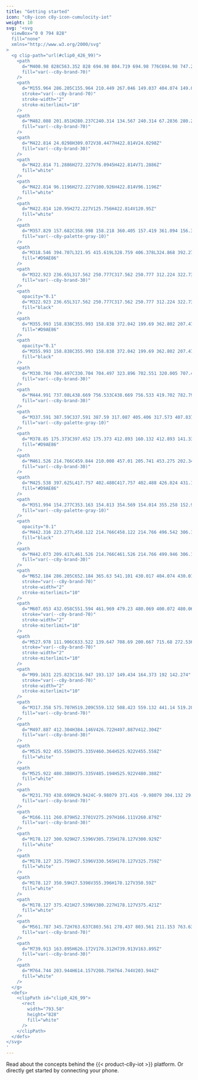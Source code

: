 ```yaml
---
title: "Getting started"
icon: "c8y-icon c8y-icon-cumulocity-iot"
weight: 10
svg: '<svg
  viewBox="0 0 794 828"
  fill="none"
  xmlns="http://www.w3.org/2000/svg"
>
  <g clip-path="url(#clip0_426_99)">
    <path
      d="M400.98 828C563.352 828 694.98 804.719 694.98 776C694.98 747.281 563.352 724 400.98 724C238.609 724 106.98 747.281 106.98 776C106.98 804.719 238.609 828 400.98 828Z"
      fill="var(--c8y-brand-70)"
    />
    <path
      d="M155.964 286.205C155.964 210.449 267.046 149.037 404.074 149.037C541.101 149.037 652.184 210.449 652.184 286.205"
      stroke="var(--c8y-brand-70)"
      stroke-width="2"
      stroke-miterlimit="10"
    />
    <path
      d="M482.088 201.851H280.237C240.314 134.567 240.314 67.2836 280.237 0H482.088C426.266 67.2836 426.266 134.567 482.088 201.851Z"
      fill="var(--c8y-brand-70)"
    />
    <path
      d="M422.814 24.0298H309.072V38.4477H422.814V24.0298Z"
      fill="var(--c8y-brand-30)"
    />
    <path
      d="M422.814 71.2886H272.227V76.0945H422.814V71.2886Z"
      fill="white"
    />
    <path
      d="M422.814 96.1196H272.227V100.926H422.814V96.1196Z"
      fill="white"
    />
    <path
      d="M422.814 120.95H272.227V125.756H422.814V120.95Z"
      fill="white"
    />
    <path
      d="M357.829 157.682C358.998 158.218 360.405 157.419 361.094 156.333C363.718 152.199 358.887 146.867 359.933 142.084C360.771 138.251 365.126 135.976 366.016 132.156C366.881 128.443 364.215 124.259 366.017 120.899C367.429 118.268 370.955 117.575 373.906 118.036C376.857 118.497 379.657 119.794 382.638 119.976C386.61 120.218 390.397 118.47 394.281 117.603C398.165 116.737 402.903 117.076 405.188 120.334C408.121 124.518 405.145 130.343 406.167 135.35C406.978 139.325 410.306 142.617 410.378 146.674C410.403 148.116 406.613 146.954 406.814 148.382C407.016 149.81 405.224 148.553 406.656 148.383C407.241 148.24 407.765 147.915 408.152 147.454C408.54 146.993 408.771 146.421 408.811 145.82C408.982 144.631 411.217 144.234 411.191 143.033C411.13 140.218 416.22 142.116 417.059 139.428C418.986 133.161 418.591 126.409 415.944 120.41C414.803 117.849 413.248 115.425 412.698 112.676C411.95 108.943 413.126 104.936 411.893 101.335C410.231 96.4809 404.732 94.0066 399.626 93.504C394.52 93.0015 389.332 93.901 384.255 93.16C379.708 92.4962 375.305 90.5252 370.718 90.8108C365.214 91.1535 360.424 94.6998 356.609 98.6817C352.793 102.664 349.557 107.243 345.224 110.654C343.897 111.567 342.673 112.621 341.573 113.797C339.366 116.487 339.142 120.318 339.756 123.742C340.37 127.167 341.706 130.434 342.27 133.867C342.8 137.093 342.637 140.389 342.865 143.651C343.094 146.912 343.771 150.273 345.735 152.886C346.521 153.954 347.541 154.828 348.716 155.442C349.892 156.056 351.192 156.394 352.517 156.43C353.436 156.451 354.212 155.626 355.138 155.841C356.297 156.11 356.801 157.21 357.829 157.682Z"
      fill="var(--c8y-palette-gray-10)"
    />
    <path
      d="M318.546 394.707L321.95 415.619L328.759 406.378L324.868 392.275L318.546 394.707Z"
      fill="#D9AE86"
    />
    <path
      d="M322.923 236.65L317.562 250.777C317.562 250.777 312.224 322.73 312.224 328.08C312.224 333.429 316.114 402.001 317.573 404.919C317.573 404.919 323.895 395.679 332.163 397.138C340.431 398.597 337.026 372.822 337.026 372.822L344.807 309.113L343.348 277.016L322.923 236.65Z"
      fill="var(--c8y-brand-30)"
    />
    <path
      opacity="0.1"
      d="M322.923 236.65L317.562 250.777C317.562 250.777 312.224 322.73 312.224 328.08C312.224 333.429 316.114 402.001 317.573 404.919C317.573 404.919 323.895 395.679 332.163 397.138C340.431 398.597 337.026 372.822 337.026 372.822L344.807 309.113L343.348 277.016L322.923 236.65Z"
      fill="black"
    />
    <path
      d="M355.993 158.838C355.993 158.838 372.042 199.69 362.802 207.471C353.561 215.252 414.352 194.34 414.352 194.34L412.893 188.99C412.893 188.99 392.954 181.209 402.68 158.838C412.407 136.467 355.993 158.838 355.993 158.838Z"
      fill="#D9AE86"
    />
    <path
      opacity="0.1"
      d="M355.993 158.838C355.993 158.838 372.042 199.69 362.802 207.471C353.561 215.252 414.352 194.34 414.352 194.34L412.893 188.99C412.893 188.99 392.954 181.209 402.68 158.838C412.407 136.467 355.993 158.838 355.993 158.838Z"
      fill="black"
    />
    <path
      d="M330.704 704.497C330.704 704.497 323.896 702.551 320.005 707.415C316.114 712.278 301.525 724.436 301.525 724.436C301.525 724.436 273.318 721.518 269.427 735.621C265.537 749.725 313.683 749.725 325.355 746.321C337.026 742.916 339.458 746.321 339.458 746.321C339.458 746.321 375.446 749.239 375.446 743.403C375.446 737.567 372.042 717.627 372.042 717.627L330.704 704.497Z"
      fill="var(--c8y-brand-30)"
    />
    <path
      d="M444.991 737.08L438.669 756.533C438.669 756.533 419.702 782.795 430.401 788.145C441.1 793.494 479.034 798.844 479.034 784.74V757.992C479.034 757.992 475.143 739.026 471.253 737.08C467.362 735.135 444.991 737.08 444.991 737.08Z"
      fill="var(--c8y-brand-30)"
    />
    <path
      d="M337.591 387.59C337.591 387.59 317.087 405.406 317.573 407.837C318.06 410.269 327.786 566.38 327.786 566.38L333.136 667.535C333.136 667.535 326.327 691.365 329.732 696.715C333.136 702.065 324.868 703.524 324.868 703.524C324.868 703.524 359.884 735.135 374.474 721.518L388.091 544.981L425.538 673.371C425.538 673.371 431.86 741.457 439.155 741.457C446.45 741.457 476.116 742.916 475.629 739.025C475.143 735.135 477.088 705.469 473.684 687.961C470.28 670.453 447.423 531.85 447.423 531.85C447.423 531.85 445.458 413.029 450.574 401.922C455.69 390.816 447.909 379.144 447.909 379.144L413.866 366.013L373.015 370.876L337.591 387.59Z"
      fill="var(--c8y-palette-gray-10)"
    />
    <path
      d="M378.85 175.373C397.652 175.373 412.893 160.132 412.893 141.33C412.893 122.529 397.652 107.288 378.85 107.288C360.049 107.288 344.808 122.529 344.808 141.33C344.808 160.132 360.049 175.373 378.85 175.373Z"
      fill="#D9AE86"
    />
    <path
      d="M461.526 214.766C459.844 210.008 457.01 205.741 453.275 202.346C449.541 198.951 445.024 196.535 440.128 195.313C430.318 192.845 420.722 189.593 411.434 185.586C411.434 185.586 376.905 202.122 370.097 202.122C363.288 202.122 363.288 197.745 363.288 197.745C363.288 197.745 345.78 216.225 336.54 218.17C327.3 220.116 313.683 242.973 318.546 255.617C321.849 263.724 326.632 271.145 332.649 277.502C332.649 277.502 330.704 345.588 337.026 358.232C337.026 358.232 321.464 387.898 336.054 389.843C350.643 391.789 406.571 384.98 416.298 391.789C426.024 398.597 444.018 390.33 446.45 399.57C448.881 408.81 454.231 410.755 454.231 410.755C454.231 410.755 462.499 397.625 457.635 389.843C452.772 382.062 461.526 214.766 461.526 214.766Z"
      fill="var(--c8y-brand-30)"
    />
    <path
      d="M425.538 397.625L417.757 402.488C417.757 402.488 426.024 431.181 429.429 432.154C432.833 433.126 440.846 407.619 440.846 407.619L425.538 397.625Z"
      fill="#D9AE86"
    />
    <path
      d="M351.994 154.277C353.163 154.813 354.569 154.014 355.258 152.929C357.882 148.794 353.051 143.463 354.097 138.679C354.935 134.847 359.29 132.572 360.181 128.751C361.046 125.039 358.38 120.854 360.182 117.495C361.594 114.863 365.12 114.171 368.071 114.632C371.021 115.093 373.822 116.39 376.803 116.572C380.775 116.814 384.561 115.065 388.445 114.199C392.33 113.333 397.067 113.672 399.352 116.93C402.286 121.114 399.31 126.939 400.331 131.946C401.143 135.921 410.385 138.712 411.223 136.023C413.151 129.756 412.755 123.005 410.109 117.006C408.968 114.445 407.413 112.021 406.862 109.272C406.115 105.539 407.291 101.532 406.058 97.9303C404.396 93.0766 398.896 90.6023 393.791 90.0997C388.685 89.5972 383.496 90.4967 378.42 89.7557C373.872 89.0919 369.469 87.1209 364.882 87.4065C359.378 87.7492 354.589 91.2955 350.773 95.2774C346.958 99.2592 343.722 103.839 339.388 107.25C338.062 108.163 336.838 109.217 335.738 110.393C333.531 113.082 333.307 116.914 333.921 120.338C334.535 123.763 335.871 127.029 336.435 130.462C336.965 133.689 336.801 136.985 337.03 140.246C337.258 143.508 337.935 146.868 339.899 149.482C340.686 150.55 341.706 151.424 342.881 152.038C344.056 152.652 345.356 152.99 346.682 153.025C347.6 153.047 348.376 152.221 349.303 152.437C350.462 152.706 350.966 153.806 351.994 154.277Z"
      fill="var(--c8y-palette-gray-10)"
    />
    <path
      opacity="0.1"
      d="M442.316 223.277L458.122 214.766C458.122 214.766 496.542 306.195 487.301 331.484C478.061 356.773 442.559 408.81 442.559 408.81C442.559 408.81 414.352 402.974 417.27 397.138C420.188 391.303 439.155 353.855 440.614 348.992C442.073 344.129 451.799 312.518 447.423 309.113C443.046 305.709 434.535 226.681 434.535 226.681L442.316 223.277Z"
      fill="black"
    />
    <path
      d="M442.073 209.417L461.526 214.766C461.526 214.766 499.946 306.195 490.706 331.484C481.465 356.773 445.964 408.81 445.964 408.81C445.964 408.81 417.757 402.974 420.675 397.138C423.593 391.303 442.559 353.855 444.018 348.992C445.477 344.129 455.204 312.518 450.827 309.113C446.45 305.709 425.538 221.575 425.538 221.575L442.073 209.417Z"
      fill="var(--c8y-brand-30)"
    />
    <path
      d="M652.184 286.205C652.184 365.63 541.101 430.017 404.074 430.017C267.047 430.017 155.964 365.63 155.964 286.205"
      stroke="var(--c8y-brand-70)"
      stroke-width="2"
      stroke-miterlimit="10"
    />
    <path
      d="M607.053 432.058C551.594 461.969 479.23 480.069 400.072 480.069C324.175 480.069 254.525 463.43 200.032 435.695"
      stroke="var(--c8y-brand-70)"
      stroke-width="2"
      stroke-miterlimit="10"
    />
    <path
      d="M527.978 111.906C633.522 139.647 708.69 200.667 715.68 272.536"
      stroke="var(--c8y-brand-70)"
      stroke-width="2"
      stroke-miterlimit="10"
    />
    <path
      d="M99.1631 225.823C116.947 193.137 149.434 164.373 192 142.274"
      stroke="var(--c8y-brand-70)"
      stroke-width="2"
      stroke-miterlimit="10"
    />
    <path
      d="M317.358 575.707H519.209C559.132 508.423 559.132 441.14 519.209 373.856H317.358C373.18 441.14 373.18 508.423 317.358 575.707Z"
      fill="var(--c8y-brand-70)"
    />
    <path
      d="M497.887 412.304H384.146V426.722H497.887V412.304Z"
      fill="var(--c8y-brand-30)"
    />
    <path
      d="M525.922 455.558H375.335V460.364H525.922V455.558Z"
      fill="white"
    />
    <path
      d="M525.922 480.388H375.335V485.194H525.922V480.388Z"
      fill="white"
    />
    <path
      d="M231.793 438.699H29.9424C-9.98079 371.416 -9.98079 304.132 29.9424 236.849H231.793C175.971 304.132 175.971 371.416 231.793 438.699Z"
      fill="var(--c8y-brand-70)"
    />
    <path
      d="M166.111 260.879H52.3701V275.297H166.111V260.879Z"
      fill="var(--c8y-brand-30)"
    />
    <path
      d="M178.127 300.929H27.5396V305.735H178.127V300.929Z"
      fill="white"
    />
    <path
      d="M178.127 325.759H27.5396V330.565H178.127V325.759Z"
      fill="white"
    />
    <path
      d="M178.127 350.59H27.5396V355.396H178.127V350.59Z"
      fill="white"
    />
    <path
      d="M178.127 375.421H27.5396V380.227H178.127V375.421Z"
      fill="white"
    />
    <path
      d="M561.787 345.72H763.637C803.561 278.437 803.561 211.153 763.637 143.87H561.787C617.609 211.153 617.609 278.437 561.787 345.72Z"
      fill="var(--c8y-brand-70)"
    />
    <path
      d="M739.913 163.895H626.172V178.312H739.913V163.895Z"
      fill="var(--c8y-brand-30)"
    />
    <path
      d="M764.744 203.944H614.157V208.75H764.744V203.944Z"
      fill="white"
    />
  </g>
  <defs>
    <clipPath id="clip0_426_99">
      <rect
        width="793.58"
        height="828"
        fill="white"
      />
    </clipPath>
  </defs>
</svg>
'
---
```


Read about the concepts behind the {{< product-c8y-iot >}} platform. Or directly get started by connecting your phone.
